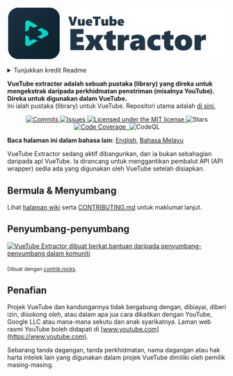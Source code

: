 <p align="center">
  <a href="https://vuetube.app/">
    <picture>
      <source 
        srcset="https://raw.githubusercontent.com/VueTubeApp/.github/main/readme_assets/dark/Extractor.svg"
        media="(prefers-color-scheme: dark)"
      />
      <img 
        src="https://raw.githubusercontent.com/VueTubeApp/.github/main/readme_assets/light/Extractor.svg" 
        alt="VueTube Extractor is a core component of VueTube"
        width="500"
       />
    </picture>
  </a>
  <br>
  <details>
  <summary>Tunjukkan kredit Readme</summary>

<sub>Logo VueTube oleh <a href="https://github.com/afnzmn">@afnzmn</a></sub> </br>
<sub>Penyumbang-penyumbang Readme Bahasa Melayu: <a href="https://github.com/AdamIskandarAI">@AdamIskandarAI</a>

</details>
  
<strong>VueTube extractor adalah sebuah pustaka (library) yang direka untuk mengekstrak daripada perkhidmatan penstriman (misalnya YouTube). Direka untuk digunakan dalam VueTube.</strong>
<br>
Ini ialah pustaka (library) untuk VueTube. Repositori utama adalah <a href="https://github.com/Frontesque/VueTube"> di sini.</a>
</p>

<p align="center">
  <a href="https://github.com/VueTubeApp/VueTube-Extractor/commits/master">
    <img src="https://img.shields.io/github/commit-activity/m/VueTubeApp/VueTube-Extractor?label=Commits" alt="Commits">
  </a>
  <a href="https://github.com/VueTubeApp/VueTube-Extractor/issues">
    <img src="https://img.shields.io/github/issues/VueTubeApp/VueTube-Extractor" alt="Issues"> 
  </a>
  <a href="https://github.com/VueTubeApp/VueTube-Extractor/blob/master/LICENSE">
    <img src="https://img.shields.io/github/license/VueTubeApp/VueTube-Extractor" alt="Licensed under the MIT license">
  </a>
  <a>
    <img src="https://img.shields.io/github/stars/VueTubeApp/VueTube-Extractor" alt="Stars">
  </a>
  <a href="https://codecov.io/gh/VueTubeApp/VueTube-Extractor">
    <img src="https://codecov.io/gh/VueTubeApp/VueTube-Extractor/branch/master/graph/badge.svg?token=XDCN1XWYUF" alt="Code Coverage"/>
  </a>
  <a href="https://codeclimate.com/github/VueTubeApp/VueTube-Extractor/maintainability">
    <img src="https://api.codeclimate.com/v1/badges/e280a83b032031c69545/maintainability" alt=""/>
  </a>
    <img src="https://github.com/VueTubeApp/VueTube-Extractor/actions/workflows/codeql.yml/badge.svg" alt="CodeQL">
</p>

**Baca halaman ini dalam bahasa lain**: [English,](readme.md) [Bahasa Melayu](/readme/readme.ms.md)

VueTube Extractor sedang aktif dibangunkan, dan ia bukan sebahagian daripada apl VueTube. Ia dirancang untuk
menggantikan pembalut API (API wrapper) sedia ada yang digunakan oleh VueTube setelah disiapkan.

## Bermula & Menyumbang

Lihat [halaman wiki](https://github.com/VueTubeApp/VueTube-Extractor/wiki) serta [CONTRIBUTING.md](CONTRIBUTING.md) untuk maklumat lanjut.

## Penyumbang-penyumbang

<a href="https://github.com/VueTubeApp/VueTube-Extractor/graphs/contributors">
  <img src="https://contrib.rocks/image?repo=VueTubeApp/VueTube-Extractor"  alt="VueTube Extractor dibuat berkat bantuan daripada penyumbang-penyumbang dalam komuniti"/>
</a>

<sub>Dibuat dengan [contrib.rocks](https://contrib.rocks). </sub>

## Penafian

Projek VueTube dan kandungannya tidak bergabung dengan, dibiayai, diberi izin, disokong oleh, atau dalam apa jua cara dikaitkan dengan YouTube, Google LLC atau mana-mana sekutu dan anak syarikatnya. Laman web rasmi YouTube boleh didapati di [www.youtube.com](https://www.youtube.com).

Sebarang tanda dagangan, tanda perkhidmatan, nama dagangan atau hak harta intelek lain yang digunakan dalam projek VueTube dimiliki oleh pemilik masing-masing.
